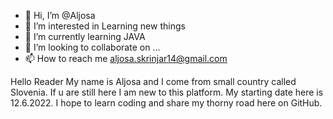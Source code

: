 - 👋 Hi, I’m @Aljosa
- 👀 I’m interested in Learning new things
- 🌱 I’m currently learning JAVA
- 💞️ I’m looking to collaborate on ...
- 📫 How to reach me aljosa.skrinjar14@gmail.com

<!---
DingDongWalla/DingDongWalla is a ✨ special ✨ repository because its `README.md` (this file) appears on your GitHub profile.
You can click the Preview link to take a look at your changes.
--->
Hello Reader
My name is Aljosa and I come from small country called Slovenia.
If u are still here I am new to this platform. My starting date here is 12.6.2022.
I hope to learn coding and share my thorny road here on GitHub.
